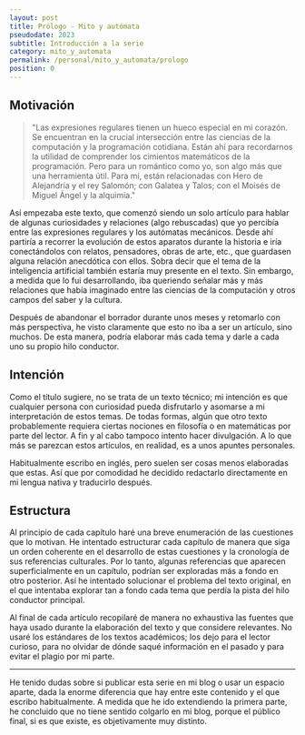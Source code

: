 ```yaml
---
layout: post
title: Prólogo - Mito y autómata
pseudodate: 2023
subtitle: Introducción a la serie
category: mito_y_automata
permalink: /personal/mito_y_automata/prologo
position: 0
---
```

## Motivación

> "Las expresiones regulares tienen un hueco especial en mi corazón. Se encuentran en la crucial intersección entre las ciencias de la computación y la programación cotidiana. Están ahí para recordarnos la utilidad de comprender los cimientos matemáticos de la programación. Pero para un romántico como yo, son algo más que una herramienta útil. Para mí, están relacionadas con Hero de Alejandría y el rey Salomón; con Galatea y Talos; con el Moisés de Miguel Ángel y la alquimia."

Así empezaba este texto, que comenzó siendo un solo artículo para hablar de algunas curiosidades y relaciones (algo rebuscadas) que yo percibía entre las expresiones regulares y los autómatas mecánicos. Desde ahí partiría a recorrer la evolución de estos aparatos durante la historia e iría conectándolos con relatos, pensadores, obras de arte, etc., que guardasen alguna relación anecdótica con ellos. Sobra decir que el tema de la inteligencia artificial también estaría muy presente en el texto. Sin embargo, a medida que lo fui desarrollando, iba queriendo señalar más y más relaciones que había imaginado entre las ciencias de la computación y otros campos del saber y la cultura.

Después de abandonar el borrador durante unos meses y retomarlo con más perspectiva, he visto claramente que esto no iba a ser un artículo, sino muchos. De esta manera, podría elaborar más cada tema y darle a cada uno su propio hilo conductor.

## Intención

Como el título sugiere, no se trata de un texto técnico; mi intención es que cualquier persona con curiosidad pueda disfrutarlo y asomarse a mi interpretación de estos temas. De todas formas, algún que otro texto probablemente requiera ciertas nociones en filosofía o en matemáticas por parte del lector. A fin y al cabo tampoco intento hacer divulgación. A lo que más se parezcan estos artículos, en realidad, es a unos apuntes personales.

Habitualmente escribo en inglés, pero suelen ser cosas menos elaboradas que estas. Así que por comodidad he decidido redactarlo directamente en mi lengua nativa y traducirlo después.

## Estructura

Al principio de cada capítulo haré una breve enumeración de las cuestiones que lo motivan. He intentado estructurar cada capítulo de manera que siga un orden coherente en el desarrollo de estas cuestiones y la cronología de sus referencias culturales. Por lo tanto, algunas referencias que aparecen superficialmente en un capítulo, podrían ser exploradas más a fondo en otro posterior. Así he intentado solucionar el problema del texto original, en el que intentaba explorar tan a fondo cada tema que perdía la pista del hilo conductor principal.

Al final de cada artículo recopilaré de manera no exhaustiva las fuentes que haya usado durante la elaboración del texto y que considere relevantes. No usaré los estándares de los textos académicos; los dejo para el lector curioso, para no olvidar de dónde saqué información en el pasado y para evitar el plagio por mi parte. 

---

He tenido dudas sobre si publicar esta serie en mi blog o usar un espacio aparte, dada la enorme diferencia que hay entre este contenido y el que escribo habitualmente. A medida que he ido extendiendo la primera parte, he concluido que no tiene sentido colgarlo en mi blog, porque el público final, si es que existe, es objetivamente muy distinto. 